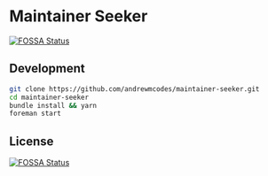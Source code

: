# Maintainer Seeker
[![FOSSA Status](https://app.fossa.io/api/projects/git%2Bgithub.com%2Fandrewmcodes%2Fmaintainer-seeker.svg?type=shield)](https://app.fossa.io/projects/git%2Bgithub.com%2Fandrewmcodes%2Fmaintainer-seeker?ref=badge_shield)


## Development

```sh
git clone https://github.com/andrewmcodes/maintainer-seeker.git
cd maintainer-seeker
bundle install && yarn
foreman start
```


## License
[![FOSSA Status](https://app.fossa.io/api/projects/git%2Bgithub.com%2Fandrewmcodes%2Fmaintainer-seeker.svg?type=large)](https://app.fossa.io/projects/git%2Bgithub.com%2Fandrewmcodes%2Fmaintainer-seeker?ref=badge_large)